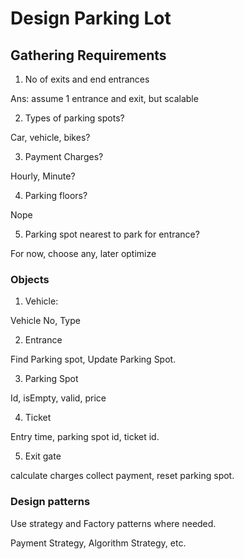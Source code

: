 # Design Parking Lot

## Gathering Requirements

1. No of exits and end entrances

Ans: assume 1 entrance and exit, but scalable

2. Types of parking spots?

Car, vehicle, bikes?

3. Payment Charges?

Hourly, Minute?

4. Parking floors?

Nope

5. Parking spot nearest to park for entrance?

For now, choose any, later optimize

### Objects

1. Vehicle:

Vehicle No, Type

2. Entrance

Find Parking spot, Update Parking Spot.

3. Parking Spot

Id, isEmpty, valid, price

4. Ticket

Entry time, parking spot id, ticket id.

5. Exit gate

calculate charges
collect payment,
reset parking spot.

### Design patterns

Use strategy and Factory patterns where needed.

Payment Strategy, Algorithm Strategy, etc.


